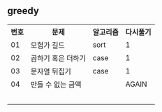 <h1></h1>

<h2>greedy</h2>
<table>
    <tr>
        <th scope="col">번호</td>
        <th scope="col">문제</td>
        <th scope="col">알고리즘</td>
        <th scope="col">다시풀기</td>
    </tr>
    <tr>
        <td>01</td>
        <td>모험가 길드</td>
        <td>sort</td>
        <td>1</td>
    </tr>
    <tr>
        <td>02</td>
        <td>곱하기 혹은 더하기</td>
        <td>case</td>
        <td>1</td>
    </tr>
    <tr>
        <td>03</td>
        <td>문자열 뒤집기</td>
        <td>case</td>
        <td>1</td>
    </tr>
    <tr>
        <td>04</td>
        <td>만들 수 없는 금액</td>
        <td></td>
        <td>AGAIN</td>
    </tr>
    <tr>
        <td></td>
        <td></td>
        <td></td>
        <td></td>
    </tr>
    <tr>
        <td></td>
        <td></td>
        <td></td>
        <td></td>
    </tr>
    <tr>
        <td></td>
        <td></td>
        <td></td>
        <td></td>
    </tr>
    <tr>
        <td></td>
        <td></td>
        <td></td>
        <td></td>
    </tr>
    <tr>
        <td></td>
        <td></td>
        <td></td>
        <td></td>
    </tr>
</table>